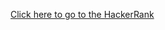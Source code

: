 [Click here to go to the HackerRank](https://www.hackerrank.com/challenges/binary-search-tree-insertion)
